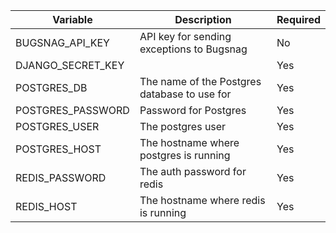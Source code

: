 

|      Variable     |                 Description                  | Required |
|-------------------|----------------------------------------------|----------|
| BUGSNAG_API_KEY   | API key for sending exceptions to Bugsnag    | No       |
| DJANGO_SECRET_KEY |                                              | Yes      |
| POSTGRES_DB       | The name of the Postgres database to use for | Yes      |
| POSTGRES_PASSWORD | Password for Postgres                        | Yes      |
| POSTGRES_USER     | The postgres user                            | Yes      |
| POSTGRES_HOST     | The hostname where postgres is running       | Yes      |
| REDIS_PASSWORD    | The auth password for redis                  | Yes      |
| REDIS_HOST        | The hostname where redis is running          | Yes      |
